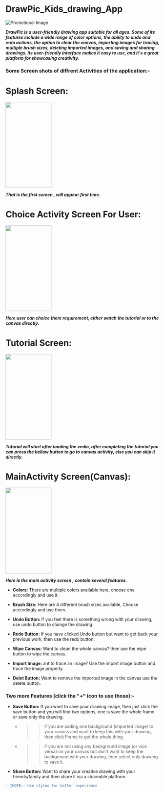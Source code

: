# DrawPic_Kids_drawing_App

![Promotional Image](https://user-images.githubusercontent.com/91884990/229551501-8112e5bf-db96-4c5f-9da6-796ffb0bcbbe.png)

***DrawPic is a user-friendly drawing app suitable for all ages. Some of its features include a wide range of color options, the ability to undo and redo actions, the option to clear the canvas, importing images for tracing, multiple brush sizes, deleting imported images, and saving and sharing drawings. Its user-friendly interface makes it easy to use, and it's a great platform for showcasing creativity.***

### Some Screen shots of diffrent Activities of the application:-
# Splash Screen:

<img src="https://user-images.githubusercontent.com/91884990/229530709-17757e63-9965-49cf-8006-58576dd575fa.png" width="150" height="280">

***That is the first screen , will appear first time.***

# Choice Activity Screen For User:

<img src="https://user-images.githubusercontent.com/91884990/229530894-a2553411-e7ba-4c89-960d-cd90b656a91e.png" width="150" height="280">

***Here user can choice there requirement, either watch the tutorial or to the canvas directly.***

# Tutorial Screen:

<img src="https://user-images.githubusercontent.com/91884990/229531066-a16d6f96-3292-4f9e-b5b9-a944ecedf0f8.png" width="150" height="280">

***Tutorial will start after loading the vedio, after completing the tutorial you can press the bellow button to go to canvas activity, else you can skip it directly.***

# MainActivity Screen(Canvas):

<img src="https://user-images.githubusercontent.com/91884990/229531345-4a632af2-49c1-4f52-b363-6f89734c4660.png" width="150" height="280">

***Here is the main activity screen , contain several features.***

* **Colors:** There are multiple colors available here, choose one accordingly and use it.

* **Brush Size:** Here are 4 different brush sizes available, Choose accordingly and use them.

* **Undo Button:** If you feel there is something wrong with your drawing, use undo button to change the drawing.

* **Redo Button:** If you have clicked Undo button but want to get back your previous work, then use the redo button.

* **Wipe Canvas:** Want to clean the whole canvas? then use the wipe button to wipe the canvas.

* **Import Image:** ant to trace an image? Use the import image button and trace the image properly.

* **Delet Button:** Want to remove the imported image in the canvas use the delete button.

### Two more Features (click the "+" icon to use those):-

* **Save Button:** If you want to save your drawing image, then just click the save button and you will find two options, one is save the whole frame or save only the drawing.
  * >>if you are adding one background (imported image) to your canvas and want to keep this with your drawing, then click Frame to get the whole thing.
  * >>if you are not using any background image (or vice versa) on your canvas but don't want to keep the background with your drawing, then select only drawing to save it.

* **Share Button:** Want to share your creative drawing with your friends/family and then share it via a shareable platform.

```diff
- 🛑NOTE:- Use stylus for better experience
```
